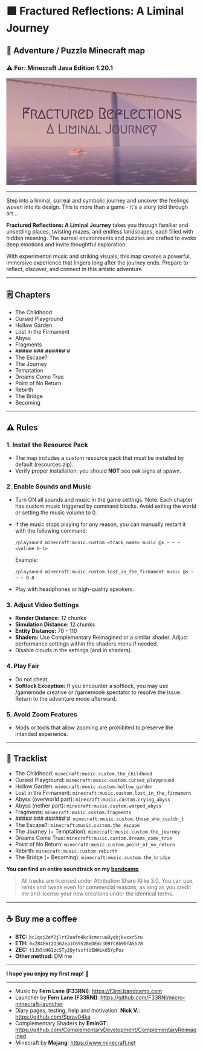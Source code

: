 
# 🟪 Fractured Reflections: A Liminal Journey

## 🌄 Adventure / Puzzle Minecraft map

### ⚠️ For: Minecraft Java Edition 1.20.1

![Banner](banner.jpg)

----------

Step into a liminal, surreal and symbolic journey and uncover the feelings woven into its design. This is more than a game - it's a story told through art...

**Fractured Reflections: A Liminal Journey** takes you through familiar and unsettling places, twisting mazes, and endless landscapes, each filled with hidden meaning. The surreal environments and puzzles are crafted to evoke deep emotions and invite thoughtful exploration.

With experimental music and striking visuals, this map creates a powerful, immersive experience that lingers long after the journey ends. Prepare to reflect, discover, and connect in this artistic adventure.

----------

## 🗒️ Chapters

- The Childhood
- Cursed Playground
- Hollow Garden
- Lost in the Firmament
- Abyss
- Fragments
- \#\#\#\#\# \#\#\# \#\#\#\#\#\#\'\#
- The Escape?
- The Journey
- Temptation
- Dreams Come True
- Point of No Return
- Rebirth
- The Bridge
- Becoming

----------

## ⚠️ Rules

### 1. Install the Resource Pack

- The map includes a custom resource pack that must be installed by default (resources.zip).
- Verify proper installation: you should **NOT** see oak signs at spawn.

### 2. Enable Sounds and Music

- Turn ON all sounds and music in the game settings.
    Note: Each chapter has custom music triggered by command blocks. Avoid exiting the world or setting the music volume to 0.
- If the music stops playing for any reason, you can manually restart it with the following command:

    ```text
    /playsound minecraft:music.custom.<track_name> music @s ~ ~ ~ <volume 0-1>
    ```

    Example:

    ```text
    /playsound minecraft:music.custom.lost_in_the_firmament music @s ~ ~ ~ 0.8
    ```

- Play with headphones or high-quality speakers.

### 3. Adjust Video Settings

- **Render Distance:** 12 chunks
- **Simulation Distance:** 12 chunks
- **Entity Distance:** 70 - 110
- **Shaders:** Use Complementary Reimagined or a similar shader. Adjust performance settings within the shaders menu if needed.
- Disable clouds in the settings (and in shaders).

### 4. Play Fair

- Do not cheat.
- **Softlock Exception:** If you encounter a softlock, you may use /gamemode creative or /gamemode spectator to resolve the issue. Return to the adventure mode afterward.

### 5. Avoid Zoom Features

- Mods or tools that allow zooming are prohibited to preserve the intended experience.

----------

## 🎵 Tracklist

- The Childhood: `minecraft:music.custom.the_childhood`
- Cursed Playground: `minecraft:music.custom.cursed_playground`
- Hollow Garden: `minecraft:music.custom.hollow_garden`
- Lost in the Firmament: `minecraft:music.custom.lost_in_the_firmament`
- Abyss (overworld part): `minecraft:music.custom.crying_abyss`
- Abyss (nether part): `minecraft:music.custom.warped_abyss`
- Fragments: `minecraft:music.custom.fragments`
- \#\#\#\#\# \#\#\# \#\#\#\#\#\#\'\#: `minecraft:music.custom.those_who_couldn_t`
- The Escape?: `minecraft:music.custom.the_escape`
- The Journey (+ Temptation): `minecraft:music.custom.the_journey`
- Dreams Come True: `minecraft:music.custom.dreams_come_true`
- Point of No Return: `minecraft:music.custom.point_of_no_return`
- Rebirth: `minecraft:music.custom.rebirth`
- The Bridge (+ Becoming): `minecraft:music.custom.the_bridge`

**You can find an entire soundtrack on my [bandcamp](https://f3rni.bandcamp.com)**

> All tracks are licensed under Attribution Share Alike 3.0. You can use, remix and tweak even for commercial reasons, as long as you credit me and license your new creations under the identical terms.

----------

## ☕ Buy me a coffee

- **BTC:** `bc1qaj2ef2jlrt2uafn4kc9cmscuu8yqkjkvxxr5zu`
- **ETH:** `0x284E6121362ea1C69528eDEdc309fC8b90fA5578`
- **ZEC:** `t1Jb5tH61zcSTy2QyfsxftUEWHikdSYpPoz`
- **Other method:** DM me

----------

**I hope you enjoy my first map!** 💜

----------

- Music by **Fern Lane (F33RNI)**: <https://f3rni.bandcamp.com>
- Launcher by **Fern Lane (F33RNI)**: <https://github.com/F33RNI/micro-minecraft-launcher>
- Diary pages, testing, help and motivation: **Nick V.**: <https://github.com/Sprav04ka>
- Complementary Shaders by **EminGT**: <https://github.com/ComplementaryDevelopment/ComplementaryReimagined>
- Minecraft by **Mojang**: <https://www.minecraft.net>
